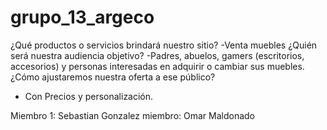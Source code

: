 # grupo_13_argeco

¿Qué productos o servicios brindará nuestro sitio?
   -Venta muebles 
¿Quién será nuestra audiencia objetivo?
   -Padres, abuelos, gamers (escritorios, accesorios) y personas interesadas en adquirir o cambiar sus muebles.
¿Cómo ajustaremos nuestra oferta a ese público?
   - Con Precios y personalización.
   
   Miembro 1: Sebastian Gonzalez
   miembro: Omar Maldonado
